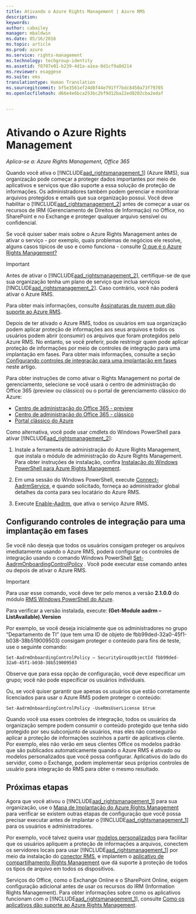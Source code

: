 ```yaml
---
title: Ativando o Azure Rights Management | Azure RMS
description: 
keywords: 
author: cabailey
manager: mbaldwin
ms.date: 05/16/2016
ms.topic: article
ms.prod: azure
ms.service: rights-management
ms.technology: techgroup-identity
ms.assetid: f8707e01-b239-4d1a-a1ea-0d1cf9a8d214
ms.reviewer: esaggese
ms.suite: ems
translationtype: Human Translation
ms.sourcegitcommit: bf5e3561ef24d8f44e791ff7bdc8450a73f79705
ms.openlocfilehash: d66e4e6bca253bc2bf9d12ba22ed0202cba2edaf


---
```


# Ativando o Azure Rights Management

*Aplica-se a: Azure Rights Management, Office 365*

Quando você ativa o [!INCLUDE[aad_rightsmanagement_1](../includes/aad_rightsmanagement_1_md.md)] (Azure RMS), sua organização pode começar a proteger dados importantes por meio de aplicativos e serviços que dão suporte a essa solução de proteção de informações. Os administradores também podem gerenciar e monitorar arquivos protegidos e emails que sua organização possui. Você deve habilitar o [!INCLUDE[aad_rightsmanagement_2](../includes/aad_rightsmanagement_2_md.md)] antes de começar a usar os recursos de IRM (Gerenciamento de Direitos de Informação) no Office, no SharePoint e no Exchange e proteger qualquer arquivo sensível ou confidencial.

Se você quiser saber mais sobre o Azure Rights Management antes de ativar o serviço - por exemplo, quais problemas de negócios ele resolve, alguns casos típicos de uso e como funciona - consulte [O que é o Azure Rights Management?](../understand-explore/what-is-azure-rms.md)

> [!IMPORTANT]
> Antes de ativar o [!INCLUDE[aad_rightsmanagement_2](../includes/aad_rightsmanagement_2_md.md)], certifique-se de que sua organização tenha um plano de serviço que inclua serviços [!INCLUDE[aad_rightsmanagement_2](../includes/aad_rightsmanagement_2_md.md)]. Caso contrário, você não poderá ativar o Azure RMS.
>
> Para obter mais informações, consulte [Assinaturas de nuvem que dão suporte ao Azure RMS](../get-started/requirements-subscriptions.md).

Depois de ter ativado o Azure RMS, todos os usuários em sua organização podem aplicar proteção de informações aos seus arquivos e todos os usuários podem abrir (consumir) os arquivos que foram protegidos pelo Azure RMS. No entanto, se você preferir, pode restringir quem pode aplicar proteção de informações por meio de controles de integração para uma implantação em fases. Para obter mais informações, consulte a seção [Configurando controles de integração para uma implantação em fases](#configuring-onboarding-controls-for-a-phased-deployment) neste artigo.

Para obter instruções de como ativar o Rights Management no portal de gerenciamento, selecione se você usará o centro de administração do Office 365 (preview ou clássico) ou o portal de gerenciamento clássico do Azure:


- [Centro de administração do Office 365 - preview](activate-office365-preview.md)
- [Centro de administração do Office 365 - clássico](activate-office365-classic.md)
- [Portal clássico do Azure](activate-azure-classic.md)

Como alternativa, você pode usar cmdlets do Windows PowerShell para ativar [!INCLUDE[aad_rightsmanagement_2](../includes/aad_rightsmanagement_2_md.md)]:

1. Instale a ferramenta de administração do Azure Rights Management, que instala o módulo de administração do Azure Rights Management. Para obter instruções de instalação, confira [Instalação do Windows PowerShell para Azure Rights Management](../deploy-use/install-powershell.md).

2. Em uma sessão do Windows PowerShell, execute [Connect-AadrmService](https://msdn.microsoft.com/library/windowsazure/dn629415.aspx), e quando solicitado, forneça ao administrador global detalhes da conta para seu locatário do Azure RMS.

3. Execute [Enable-Aadrm](http://msdn.microsoft.com/library/windowsazure/dn629412.aspx), que ativa o serviço Azure RMS.

## Configurando controles de integração para uma implantação em fases
Se você não deseja que todos os usuários consigam proteger os arquivos imediatamente usando o Azure RMS, poderá configurar os controles de integração usando o comando Windows PowerShell [Set-AadrmOnboardingControlPolicy](http://msdn.microsoft.com/library/azure/dn857521.aspx) . Você pode executar esse comando antes ou depois de ativar o Azure RMS.

> [!IMPORTANT]
> Para usar esse comando, você deve ter pelo menos a versão **2.1.0.0** do módulo [RMS Windows PowerShell do Azure](http://go.microsoft.com/fwlink/?LinkId=257721).
>
> Para verificar a versão instalada, execute: **(Get-Module aadrm –ListAvailable).Version**

Por exemplo, se você deseja inicialmente que os administradores no grupo “Departamento de TI” (que tem uma ID de objeto de fbb99ded-32a0-45f1-b038-38b519009503) consigam proteger o conteúdo para fins de teste, use o seguinte comando:

```
Set-AadrmOnboardingControlPolicy – SecurityGroupObjectId fbb99ded-32a0-45f1-b038-38b519009503
```
Observe que para essa opção de configuração, você deve especificar um grupo; você não pode especificar os usuários individuais.

Ou, se você quiser garantir que apenas os usuários que estão corretamente licenciados para usar o Azure RMS podem proteger o conteúdo:

```
Set-AadrmOnboardingControlPolicy -UseRmsUserLicense $true
```
Quando você usa esses controles de integração, todos os usuários da organização sempre podem consumir o conteúdo protegido que tenha sido protegido por seu subconjunto de usuários, mas eles não conseguirão aplicar a proteção de informações sozinhos a partir de aplicativos cliente. Por exemplo, eles não verão em seus clientes Office os modelos padrão que são publicados automaticamente quando o Azure RMS é ativado ou modelos personalizados que você possa configurar.  Aplicativos do lado do servidor, como o Exchange, podem implementar seus próprios controles de usuário para integração do RMS para obter o mesmo resultado.


## Próximas etapas
Agora que você ativou o [!INCLUDE[aad_rightsmanagement_1](../includes/aad_rightsmanagement_1_md.md)] para sua organização, use o [Mapa de Implantação do Azure Rights Management](../plan-design/deployment-roadmap.md) para verificar se existem outras etapas de configuração que você possa precisar executar antes de implantar o [!INCLUDE[aad_rightsmanagement_1](../includes/aad_rightsmanagement_1_md.md)] para os usuários e administradores. 

Por exemplo, você talvez queira usar [modelos personalizados](configure-custom-templates.md) para facilitar que os usuários apliquem a proteção de informações a arquivos, conectem os servidores locais para usar [!INCLUDE[aad_rightsmanagement_1](../includes/aad_rightsmanagement_1_md.md)] por meio da instalação do [conector RMS](deploy-rms-connector.md), e implantem o [aplicativo de compartilhamento Rights Management](../rms-client/sharing-app-windows.md) que dá suporte à proteção de todos os tipos de arquivo em todos os dispositivos. 

Serviços do Office, como o Exchange Online e o SharePoint Online, exigem configuração adicional antes de usar os recursos do IRM (Information Rights Management). Para obter informações sobre como os aplicativos funcionam com o [!INCLUDE[aad_rightsmanagement_1](../includes/aad_rightsmanagement_1_md.md)], consulte [Como os aplicativos dão suporte ao Azure Rights Management](../understand-explore/applications-support.md).




<!--HONumber=Jun16_HO4-->


